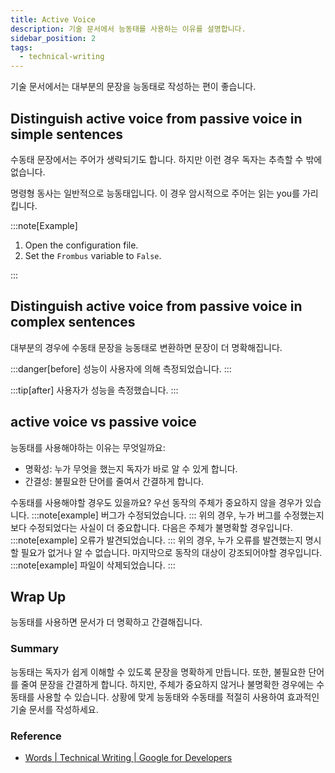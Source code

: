 ```yaml
---
title: Active Voice
description: 기술 문서에서 능동태를 사용하는 이유를 설명합니다.
sidebar_position: 2
tags:
  - technical-writing
---
```


기술 문서에서는 대부분의 문장을 능동태로 작성하는 편이 좋습니다.

## Distinguish active voice from passive voice in simple sentences

수동태 문장에서는 주어가 생략되기도 합니다. 하지만 이런 경우 독자는 추측할 수 밖에 없습니다.

명령형 동사는 일반적으로 능동태입니다. 이 경우 암시적으로 주어는 읽는 you를 가리킵니다.

:::note[Example]

1. Open the configuration file.
2. Set the `Frombus` variable to `False`.

:::

## Distinguish active voice from passive voice in complex sentences

대부분의 경우에 수동태 문장을 능동태로 변환하면 문장이 더 명확해집니다.

:::danger[before]
성능이 사용자에 의해 측정되었습니다.
:::

:::tip[after]
사용자가 성능을 측정했습니다.
:::

## active voice vs passive voice

능동태를 사용해야하는 이유는 무엇일까요:

- 명확성: 누가 무엇을 했는지 독자가 바로 알 수 있게 합니다.
- 간결성: 불필요한 단어를 줄여서 간결하게 합니다.

수동태를 사용해야할 경우도 있을까요? 우선 동작의 주체가 중요하지 않을 경우가 있습니다.
:::note[example]
버그가 수정되었습니다.
:::
위의 경우, 누가 버그를 수정했는지보다 수정되었다는 사실이 더 중요합니다. 다음은 주체가 불명확할 경우입니다.
:::note[example]
오류가 발견되었습니다.
:::
위의 경우, 누가 오류를 발견했는지 명시할 필요가 없거나 알 수 없습니다. 마지막으로 동작의 대상이 강조되어야할 경우입니다.
:::note[example]
파일이 삭제되었습니다.
:::

## Wrap Up

능동태를 사용하면 문서가 더 명확하고 간결해집니다.

### Summary

능동태는 독자가 쉽게 이해할 수 있도록 문장을 명확하게 만듭니다. 또한, 불필요한 단어를 줄여 문장을 간결하게 합니다. 하지만, 주체가 중요하지 않거나 불명확한 경우에는 수동태를 사용할 수 있습니다. 상황에 맞게 능동태와 수동태를 적절히 사용하여 효과적인 기술 문서를 작성하세요.

### Reference

- [Words | Technical Writing | Google for Developers](https://developers.google.com/tech-writing/one/words)
